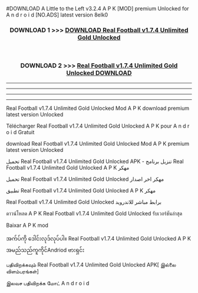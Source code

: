 #DOWNLOAD A Little to the Left v3.2.4 A P K [MOD] premium Unlocked for A n d r o i d [NO.ADS] latest version 8elk0 



<div align="center">

<h3>DOWNLOAD 1 >>> <a href="https://downloadmod1.web.app/?judul=Real Football v1.7.4 Unlimited Gold Unlocked ">DOWNLOAD Real Football v1.7.4 Unlimited Gold Unlocked </a></h3><br>

<h3>DOWNLOAD 2 >>> <a href="https://downloadmod1.web.app/?judul=Real Football v1.7.4 Unlimited Gold Unlocked ">Real Football v1.7.4 Unlimited Gold Unlocked  DOWNLOAD </a></h3>

</div>


----------------------------------------------------------

----------------------------------------------------------

----------------------------------------------------------

----------------------------------------------------------


Real Football v1.7.4 Unlimited Gold Unlocked  Mod A P K download premium latest version Unlocked

Télécharger Real Football v1.7.4 Unlimited Gold Unlocked  A P K pour A n d r o i d Gratuit

download Real Football v1.7.4 Unlimited Gold Unlocked  Mod A P K premium latest version Unlocked

تحميل Real Football v1.7.4 Unlimited Gold Unlocked  APK - تنزيل برنامج Real Football v1.7.4 Unlimited Gold Unlocked  A P K مهكر

تحميل Real Football v1.7.4 Unlimited Gold Unlocked  مهكر اخر اصدار

تطبيق Real Football v1.7.4 Unlimited Gold Unlocked  A P K مهكر

Real Football v1.7.4 Unlimited Gold Unlocked  برابط مباشر للاندرويد

ดาวน์โหลด A P K Real Football v1.7.4 Unlimited Gold Unlocked  รับเวอร์ชันล่าสุด

Baixar A P K mod

အက်ပ်ကို ဒေါင်းလုဒ်လုပ်ပါ။ Real Football v1.7.4 Unlimited Gold Unlocked  A P K အမည်သည်ကူကိုင်Andriod ဗားရှင်း

பதிவிறக்கவும் Real Football v1.7.4 Unlimited Gold Unlocked  APK[ இல்லை விளம்பரங்கள்] 
 
இலவச பதிவிறக்க மோட் A n d r o i d



